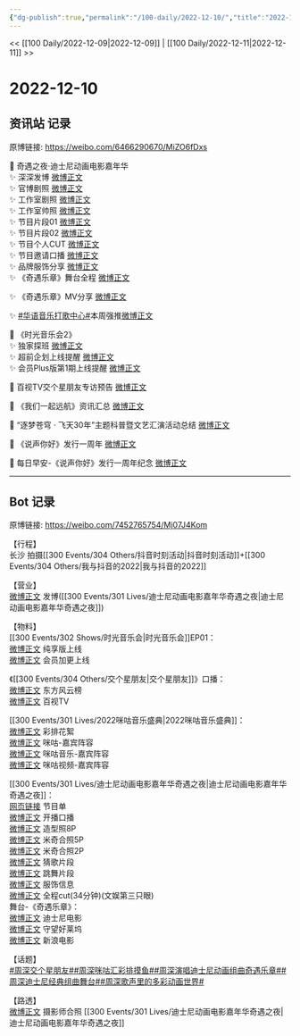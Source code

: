 ```yaml
---
{"dg-publish":true,"permalink":"/100-daily/2022-12-10/","title":"2022-12-10"}
---
```



<< [[100 Daily/2022-12-09\|2022-12-09]] | [[100 Daily/2022-12-11\|2022-12-11]] >>

# 2022-12-10

## 资讯站 记录

原博链接: https://weibo.com/6466290670/MiZO6fDxs

💫 奇遇之夜·迪士尼动画电影嘉年华  
✨ 深深发博 [微博正文](https://m.weibo.cn/6466290670/4845244883933356)  
✨ 官博剧照 [微博正文](https://m.weibo.cn/6466290670/4845250130479052)  
✨ 工作室剧照 [微博正文](https://m.weibo.cn/6466290670/4845249862042708)  
✨ 工作室帅照 [微博正文](https://m.weibo.cn/6466290670/4845201153590827)  
✨ 节目片段01 [微博正文](https://m.weibo.cn/6466290670/4845245700771148)  
✨ 节目片段02 [微博正文](https://m.weibo.cn/6466290670/4845242878788832)  
✨ 节目个人CUT [微博正文](https://m.weibo.cn/6466290670/4845273073065865)  
✨ 节目邀请口播 [微博正文](https://m.weibo.cn/6466290670/4845190546199790)  
✨ 品牌服饰分享 [微博正文](https://m.weibo.cn/6466290670/4845258066636068)  
✨ 《奇遇乐章》舞台全程 [微博正文](https://m.weibo.cn/6466290670/4845240110815565)

✨ 《奇遇乐章》MV分享 [微博正文](https://m.weibo.cn/6466290670/4845142894970575)

✨ [#华语音乐打歌中心#](https://s.weibo.com/weibo?q=%23%E5%8D%8E%E8%AF%AD%E9%9F%B3%E4%B9%90%E6%89%93%E6%AD%8C%E4%B8%AD%E5%BF%83%23)本周强推[微博正文](https://m.weibo.cn/6466290670/4845090477966563)

💫 《时光音乐会2》  
✨ 独家探班 [微博正文](https://m.weibo.cn/6466290670/4845162511205668)  
✨ 超前企划上线提醒 [微博正文](https://m.weibo.cn/6466290670/4845163451518340)  
✨ 会员Plus版第1期上线提醒 [微博正文](https://m.weibo.cn/6466290670/4845101006985593)

💫 百视TV交个星朋友专访预告 [微博正文](https://m.weibo.cn/6466290670/4845084900854029)

💫 《我们一起远航》资讯汇总 [微博正文](https://m.weibo.cn/6466290670/4845107116771385)

💫 “逐梦苍穹 · 飞天30年”主题科普暨文艺汇演活动总结 [微博正文](https://m.weibo.cn/6466290670/4845213107355993)

💫 《说声你好》发行一周年 [微博正文](https://m.weibo.cn/6466290670/4845101850035277)

💫 每日早安-《说声你好》发行一周年纪念 [微博正文](https://m.weibo.cn/6466290670/4845045767210532)

---
## Bot 记录

原博链接: https://weibo.com/7452765754/Mj07J4Kom

【行程】  
长沙 拍摄[[300 Events/304 Others/抖音时刻活动\|抖音时刻活动]]+[[300 Events/304 Others/我与抖音的2022\|我与抖音的2022]]

【营业】  
[微博正文](http://weibo.com/1736988591/MiZ07q2Bm) 发博([[300 Events/301 Lives/迪士尼动画电影嘉年华奇遇之夜\|迪士尼动画电影嘉年华奇遇之夜]])

【物料】  
[[300 Events/302 Shows/时光音乐会\|时光音乐会]]EP01：  
[微博正文](http://weibo.com/7703778879/MiW2m8VP2) 纯享版上线  
[微博正文](http://weibo.com/6466290670/MiVhytjgR) 会员加更上线

《[[300 Events/304 Others/交个星朋友\|交个星朋友]]》口播：  
[微博正文](http://weibo.com/7779932378/MiUO5DMfl) 东方风云榜  
[微博正文](http://weibo.com/7516842376/MiUOHvpJ1) 百视TV

[[300 Events/301 Lives/2022咪咕音乐盛典\|2022咪咕音乐盛典]]：  
[微博正文](http://weibo.com/3847403453/MiVJzDZh4) 彩排花絮  
[微博正文](http://weibo.com/5428441557/MiXFJ1wEd) 咪咕-嘉宾阵容  
[微博正文](http://weibo.com/1867028705/MiXMis7VI) 咪咕音乐-嘉宾阵容  
[微博正文](http://weibo.com/1809436135/MiY1rh7kw) 咪咕视频-嘉宾阵容

[[300 Events/301 Lives/迪士尼动画电影嘉年华奇遇之夜\|迪士尼动画电影嘉年华奇遇之夜]]：  
[网页链接](https://weibo.cn/sinaurl?u=https%3A%2F%2Fchannels-aladin.wxqcloud.qq.com%2Faladin%2Fhtml%2F77dab39b-f819-4c28-acca-d420bdd6bdf0.html%3FhexBackgroundColor%3DEDEDED%26BannerId%3Dfinderactivity_1_14012336036622502179%26svrcookies%3DCAE%23%2F) 节目单  
[微博正文](https://weibo.com/1642553272/MiXyztlwJ) 开播口播  
[微博正文](http://weibo.com/7478855230/MiXP481kt) 造型照8P  
[微博正文](https://weibo.com/7478855230/MiZ7w4Dqp) 米奇合照5P  
[微博正文](https://weibo.com/1642553272/MiZ3Tv5L9) 米奇合照2P  
[微博正文](https://weibo.com/1642553272/MiYX0c8Am) 猜歌片段  
[微博正文](https://weibo.com/1642553272/MiYZQygaR) 跳舞片段  
[微博正文](http://weibo.com/7710473200/MiZiXei80) 服饰信息  
[微博正文](http://weibo.com/1371117067/MiZ9ien9V) 全程cut(34分钟)(文娱第三只眼)  
舞台-《奇遇乐章》：  
[微博正文](http://weibo.com/1642553272/MiYSgsTcV) 迪士尼电影  
[微博正文](http://weibo.com/1803310643/MiYSob3tN) 守望好莱坞  
[微博正文](http://weibo.com/1623886424/MiYSUE0lN) 新浪电影

【话题】  
[#周深交个星朋友#](https://s.weibo.com/weibo?q=%23%E5%91%A8%E6%B7%B1%E4%BA%A4%E4%B8%AA%E6%98%9F%E6%9C%8B%E5%8F%8B%23)[#周深咪咕汇彩排摸鱼#](https://s.weibo.com/weibo?q=%23%E5%91%A8%E6%B7%B1%E5%92%AA%E5%92%95%E6%B1%87%E5%BD%A9%E6%8E%92%E6%91%B8%E9%B1%BC%23)[#周深演唱迪士尼动画组曲奇遇乐章#](https://s.weibo.com/weibo?q=%23%E5%91%A8%E6%B7%B1%E6%BC%94%E5%94%B1%E8%BF%AA%E5%A3%AB%E5%B0%BC%E5%8A%A8%E7%94%BB%E7%BB%84%E6%9B%B2%E5%A5%87%E9%81%87%E4%B9%90%E7%AB%A0%23)[#周深迪士尼经典组曲舞台#](https://s.weibo.com/weibo?q=%23%E5%91%A8%E6%B7%B1%E8%BF%AA%E5%A3%AB%E5%B0%BC%E7%BB%8F%E5%85%B8%E7%BB%84%E6%9B%B2%E8%88%9E%E5%8F%B0%23)[#周深歌声里的多彩动画世界#](https://s.weibo.com/weibo?q=%23%E5%91%A8%E6%B7%B1%E6%AD%8C%E5%A3%B0%E9%87%8C%E7%9A%84%E5%A4%9A%E5%BD%A9%E5%8A%A8%E7%94%BB%E4%B8%96%E7%95%8C%23)

【路透】  
[微博正文](https://m.weibo.cn/7495641082/4845275090260063) 摄影师合照 [[300 Events/301 Lives/迪士尼动画电影嘉年华奇遇之夜\|迪士尼动画电影嘉年华奇遇之夜]]
